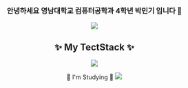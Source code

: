 <div align=center>
  
### 안녕하세요 영남대학교 컴퓨터공학과 4학년 박민기 입니다 👋
  
<img src="https://capsule-render.vercel.app/api?type=wave&color=auto&height=300&section=header&text=Thank you&fontSize=90" />
  
  
<!--
**mingki1242/mingki1242** is a ✨ _special_ ✨ repository because its `README.md` (this file) appears on your GitHub profile.

Here are some ideas to get you started:

- 🔭 I’m currently working on ...
- 🌱 I’m currently learning ...
- 👯 I’m looking to collaborate on ...
- 🤔 I’m looking for help with ...
- 💬 Ask me about ...
- 📫 How to reach me: ...
- 😄 Pronouns: ...
- ⚡ Fun fact: ...
-->

<h2>
 ✨ My TectStack ✨
  </h2>
 <img src="https://img.shields.io/badge/JavaScript-F7DF1E?style=flat&logo=JavaScript&logoColor=white">
  
  🌱 I'm Studying 🌱
  <img src="https://img.shields.io/badge/JavaScript-F7DF1E?style=flat&logo=JavaScript&logoColor=white">
  
  

